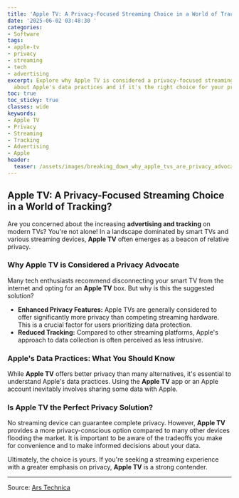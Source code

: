 ```yaml
---
title: 'Apple TV: A Privacy-Focused Streaming Choice in a World of Tracking?'
date: '2025-06-02 03:48:30 '
categories:
- Software
tags:
- apple-tv
- privacy
- streaming
- tech
- advertising
excerpt: Explore why Apple TV is considered a privacy-focused streaming option. Learn
  about Apple's data practices and if it's the right choice for your privacy needs.
toc: true
toc_sticky: true
classes: wide
keywords:
- Apple TV
- Privacy
- Streaming
- Tracking
- Advertising
- Apple
header:
  teaser: /assets/images/breaking_down_why_apple_tvs_are_privacy_advocates__20250602034830.jpg
---
```


## Apple TV: A Privacy-Focused Streaming Choice in a World of Tracking?

Are you concerned about the increasing **advertising and tracking** on modern TVs? You're not alone! In a landscape dominated by smart TVs and various streaming devices, **Apple TV** often emerges as a beacon of relative privacy.

### Why Apple TV is Considered a Privacy Advocate

Many tech enthusiasts recommend disconnecting your smart TV from the internet and opting for an **Apple TV** box. But why is this the suggested solution?

*   **Enhanced Privacy Features:** Apple TVs are generally considered to offer significantly more privacy than competing streaming hardware. This is a crucial factor for users prioritizing data protection.
*   **Reduced Tracking:** Compared to other streaming platforms, Apple's approach to data collection is often perceived as less intrusive.

### Apple's Data Practices: What You Should Know

While **Apple TV** offers better privacy than many alternatives, it's essential to understand Apple's data practices. Using the **Apple TV** app or an Apple account inevitably involves sharing some data with Apple.

### Is Apple TV the Perfect Privacy Solution?

No streaming device can guarantee complete privacy. However, **Apple TV** provides a more privacy-conscious option compared to many other devices flooding the market. It is important to be aware of the tradeoffs you make for convenience and to make informed decisions about your data.





Ultimately, the choice is yours. If you're seeking a streaming experience with a greater emphasis on privacy, **Apple TV** is a strong contender.

---

Source: [Ars Technica](https://arstechnica.com/gadgets/2025/06/all-the-ways-apple-tv-boxes-do-and-mostly-dont-track-you/)